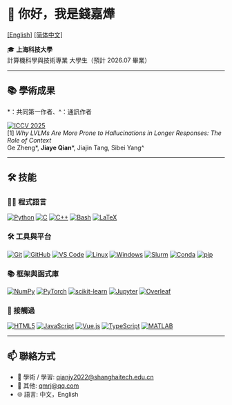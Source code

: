# 👋 你好，我是錢嘉燁

[[English]](README.md)
[[简体中文]](zh-hans.md)

🎓 **上海科技大學**  
計算機科學與技術專業 大學生（預計 2026.07 畢業）

---

## 📚 學術成果

\*：共同第一作者、^：通訊作者
<!-- 
[![NeurIPS 2025](https://img.shields.io/badge/NeurIPS%202025-blue)](#)  
[3] *Intervene-All-Paths: Unified Mitigation of LVLM Hallucinations across Alignment Formats*  
**Jiaye Qian**\*, Ge Zheng\*, Yuchen Zhu, Sibei Yang^

[![NeurIPS 2025](https://img.shields.io/badge/NeurIPS%202025-blue)](#)  
[2] *Discovering Compositional Hallucinations in LVLMs*  
Ge Zheng, Jiajin Tang, **Jiaye Qian**, Hanzhuo Huang, Cheng Shi, Sibei Yang^ -->

[![ICCV 2025](https://img.shields.io/badge/ICCV%202025-blue)](https://openaccess.thecvf.com/content/ICCV2025/html/Zheng_Why_LVLMs_Are_More_Prone_to_Hallucinations_in_Longer_Responses_ICCV_2025_paper.html)  
[1] *Why LVLMs Are More Prone to Hallucinations in Longer Responses: The Role of Context*  
Ge Zheng\*, **Jiaye Qian**\*, Jiajin Tang, Sibei Yang^

---

## 🛠️ 技能

### 👨‍💻 程式語言
[![Python](https://img.shields.io/badge/Python-3776AB?style=for-the-badge&logo=python&logoColor=white)](https://www.python.org/)
[![C](https://img.shields.io/badge/C-A8B9CC?style=for-the-badge&logo=c&logoColor=white)](https://en.cppreference.com/w/c)
[![C++](https://img.shields.io/badge/C++-00599C?style=for-the-badge&logo=cplusplus&logoColor=white)](https://isocpp.org/)
[![Bash](https://img.shields.io/badge/Bash-4EAA25?style=for-the-badge&logo=gnu-bash&logoColor=white)](https://www.gnu.org/software/bash/)
[![LaTeX](https://img.shields.io/badge/LaTeX-008080?style=for-the-badge&logo=latex&logoColor=white)](https://www.latex-project.org/)

### 🛠️ 工具與平台
[![Git](https://img.shields.io/badge/Git-F05032?style=for-the-badge&logo=git&logoColor=white)](https://git-scm.com/)
[![GitHub](https://img.shields.io/badge/GitHub-181717?style=for-the-badge&logo=github&logoColor=white)](https://github.com/qmrj)
[![VS Code](https://img.shields.io/badge/VS%20Code-007ACC?style=for-the-badge&logo=visual-studio-code&logoColor=white)](https://code.visualstudio.com/)
[![Linux](https://img.shields.io/badge/Linux-FCC624?style=for-the-badge&logo=linux&logoColor=black)](https://www.kernel.org/)
[![Windows](https://img.shields.io/badge/Windows-0078D6?style=for-the-badge&logo=windows&logoColor=white)](https://www.microsoft.com/windows)
[![Slurm](https://img.shields.io/badge/Slurm-2D4F8D?style=for-the-badge&logo=slurm&logoColor=white)](https://slurm.schedmd.com/)
[![Conda](https://img.shields.io/badge/Conda-44A833?style=for-the-badge&logo=anaconda&logoColor=white)](https://docs.conda.io/)
[![pip](https://img.shields.io/badge/pip-3776AB?style=for-the-badge&logo=python&logoColor=white)](https://pip.pypa.io/)

### 📚 框架與函式庫
[![NumPy](https://img.shields.io/badge/NumPy-013243?style=for-the-badge&logo=numpy&logoColor=white)](https://numpy.org/)
[![PyTorch](https://img.shields.io/badge/PyTorch-EE4C2C?style=for-the-badge&logo=pytorch&logoColor=white)](https://pytorch.org/)
[![scikit-learn](https://img.shields.io/badge/scikit--learn-F7931E?style=for-the-badge&logo=scikit-learn&logoColor=white)](https://scikit-learn.org/)
[![Jupyter](https://img.shields.io/badge/Jupyter-F37626?style=for-the-badge&logo=jupyter&logoColor=white)](https://jupyter.org/)
[![Overleaf](https://img.shields.io/badge/Overleaf-00B0B9?style=for-the-badge&logo=overleaf&logoColor=white)](https://www.overleaf.com/)

### 🐣 接觸過
[![HTML5](https://img.shields.io/badge/HTML5-E34F26?style=for-the-badge&logo=html5&logoColor=white)](https://developer.mozilla.org/en-US/docs/Web/HTML)
[![JavaScript](https://img.shields.io/badge/JavaScript-F7DF1E?style=for-the-badge&logo=javascript&logoColor=black)](https://developer.mozilla.org/en-US/docs/Web/JavaScript)
[![Vue.js](https://img.shields.io/badge/Vue.js-4FC08D?style=for-the-badge&logo=vue.js&logoColor=white)](https://vuejs.org/)
[![TypeScript](https://img.shields.io/badge/TypeScript-3178C6?style=for-the-badge&logo=typescript&logoColor=white)](https://www.typescriptlang.org/)
[![MATLAB](https://img.shields.io/badge/MATLAB-0076A8?style=for-the-badge&logo=matlab&logoColor=white)](https://www.mathworks.com/products/matlab.html)

---

## 📫 聯絡方式

- 📧 學術 / 學習: [qianjy2022@shanghaitech.edu.cn](mailto:qianjy2022@shanghaitech.edu.cn)
- 📮 其他: [qmrj@qq.com](mailto:qmrj@qq.com)
- 🌐 語言: 中文，English
